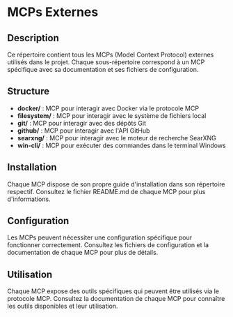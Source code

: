 # MCPs Externes

## Description
Ce répertoire contient tous les MCPs (Model Context Protocol) externes utilisés dans le projet. Chaque sous-répertoire correspond à un MCP spécifique avec sa documentation et ses fichiers de configuration.

## Structure

- **docker/** : MCP pour interagir avec Docker via le protocole MCP
- **filesystem/** : MCP pour interagir avec le système de fichiers local
- **git/** : MCP pour interagir avec des dépôts Git
- **github/** : MCP pour interagir avec l'API GitHub
- **searxng/** : MCP pour interagir avec le moteur de recherche SearXNG
- **win-cli/** : MCP pour exécuter des commandes dans le terminal Windows

## Installation

Chaque MCP dispose de son propre guide d'installation dans son répertoire respectif. Consultez le fichier README.md de chaque MCP pour plus d'informations.

## Configuration

Les MCPs peuvent nécessiter une configuration spécifique pour fonctionner correctement. Consultez les fichiers de configuration et la documentation de chaque MCP pour plus de détails.

## Utilisation

Chaque MCP expose des outils spécifiques qui peuvent être utilisés via le protocole MCP. Consultez la documentation de chaque MCP pour connaître les outils disponibles et leur utilisation.